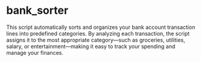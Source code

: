 # bank_sorter
This script automatically sorts and organizes your bank account transaction lines into predefined categories. By analyzing each transaction, the script assigns it to the most appropriate category—such as groceries, utilities, salary, or entertainment—making it easy to track your spending and manage your finances.
